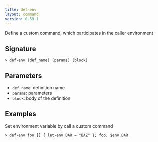 ```yaml
---
title: def-env
layout: command
version: 0.59.1
---
```


Define a custom command, which participates in the caller environment

## Signature

```> def-env (def_name) (params) (block)```

## Parameters

 -  `def_name`: definition name
 -  `params`: parameters
 -  `block`: body of the definition

## Examples

Set environment variable by call a custom command
```shell
> def-env foo [] { let-env BAR = "BAZ" }; foo; $env.BAR
```
